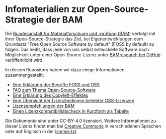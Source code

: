 # Infomaterialien zur Open-Source-Strategie der BAM

Die [Bundesanstalt für Materialforschung und -prüfung (BAM)](https://www.bam.de)
verfolgt mit ihrer Open-Source-Strategie das Ziel, bei Eigenentwicklungen dem
Grundsatz "Free Open Source Software by default" (FOSS by default) zu folgen.
Das heißt, dass jede von uns selbst entwickelte Software nach Möglichkeit unter einer
Open-Source-Lizenz unter [BAMresearch bei GitHub](https://github.com/BAMresearch)
veröffentlicht wird.

In diesem Repository haben wir dazu einige Informationen zusammengestellt:

- [Eine Erklärung der Begriffe FOSS und OSS](Erklärung_OSS.pdf)
- [FAQ zum Thema Open-Source-Software](FAQ_OSS.pdf)
- [Eine Erklärung des Copyleft-Effektes](Copyleft_Effekt.pdf)
- [Eine Übersicht der Lizenzbedingen beliebter OSS-Lizenzen](Lizenzen_beliebtesten_OSS.pdf)
- [Lizenzempfehlungen der BAM](OSS_Lizenzen_Empfehlungen.pdf)
- [Einen Lizenzkompatibilitätscheck in Kurzform als Tabelle](Kompatibilitätscheck.pdf)

Die Dokumente sind unter CC-BY-4.0 lizensiert. Weitere Informationen zu dieser Lizenz
findet man bei [Creative Commons](https://creativecommons.org/licenses/by/4.0/deed.de)
in verschiedenen Sprachen oder auf Englisch in der [license.txt](license.txt).

